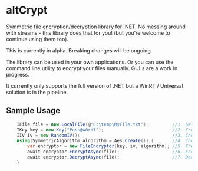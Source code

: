 # altCrypt
Symmetric file encryption/decryption library for .NET. No messing around with streams - this library does that for you! (but you're welcome to continue using them too).

This is currently in alpha. Breaking changes will be ongoing.

The library can be used in your own applications.
Or you can use the command line utility to encrypt your files manually.
GUI's are a work in progress.

It currently only supports the full version of .NET but a WinRT / Universal solution is in the pipeline.

## Sample Usage
```c#
    IFile file = new LocalFile(@"C:\temp\MyFile.txt");         //1. Select a file to be encrypted
    IKey key = new Key("Pass@w0rd1");                          //2. Create a key
    IIV iv = new RandomIV();                                   //3. Choose how you want an IV / nonce to be generated per file
    using(SymmetricAlgorithm algorithm = Aes.Create());{       //4. Choose the algorithm you would like to use
        var encryptor = new FileEncryptor(key, iv, algorithm); //5. Create the encryptor
        await encryptor.EncryptAsync(file);                    //6. Encrypt the file
        await encryptor.DecryptAsync(file);                    //7. Decrypt the file
    }
```
